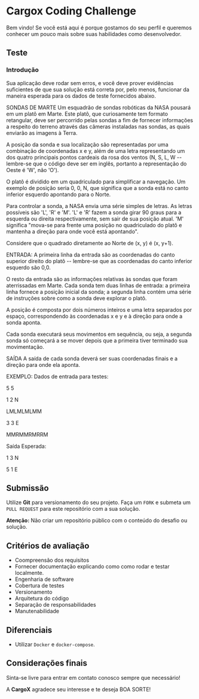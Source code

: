 # Cargox Coding Challenge

Bem vindo! Se você está aqui é porque gostamos do seu perfil e queremos conhecer um pouco mais sobre suas habilidades como desenvolvedor.

## Teste

### Introdução
Sua aplicação deve rodar sem erros, e você deve prover evidências suficientes de que sua solução está correta por, pelo menos, funcionar da maneira esperada para os dados de teste fornecidos abaixo.

SONDAS DE MARTE
Um esquadrão de sondas robóticas da NASA pousará em um platô em Marte. Este platô, que curiosamente tem formato retangular, deve ser percorrido pelas sondas a fim de fornecer informações a respeito do terreno através das câmeras instaladas nas sondas, as quais enviarão as imagens à Terra.

A posição da sonda e sua localização são representadas por uma combinação de coordenadas x e y, além de uma letra representando um dos quatro principais pontos cardeais da rosa dos ventos (N, S, L, W -- lembre-se que o código deve ser em inglês, portanto a representação do Oeste é 'W', não 'O').

O platô é dividido em um quadriculado para simplificar a navegação. Um exemplo de posição seria 0, 0, N, que significa que a sonda está no canto inferior esquerdo apontando para o Norte.

Para controlar a sonda, a NASA envia uma série simples de letras. As letras possíveis são 'L', 'R' e 'M'. 'L' e 'R' fazem a sonda girar 90 graus para a esquerda ou direita respectivamente, sem sair de sua posição atual. 'M' significa "mova-se para frente uma posição no quadriculado do platô e mantenha a direção para onde você está apontando".

Considere que o quadrado diretamente ao Norte de (x, y) é (x, y+1).

ENTRADA:
A primeira linha da entrada são as coordenadas do canto superior direito do platô -- lembre-se que as coordenadas do canto inferior esquerdo são 0,0.

O resto da entrada são as informações relativas às sondas que foram aterrissadas em Marte. Cada sonda tem duas linhas de entrada: a primeira linha fornece a posição inicial da sonda; a segunda linha contém uma série de instruções sobre como a sonda deve explorar o platô.

A posição é composta por dois números inteiros e uma letra separados por espaço, correspondendo às coordenadas x e y e à direção para onde a sonda aponta.

Cada sonda executará seus movimentos em sequência, ou seja, a segunda sonda só começará a se mover depois que a primeira tiver terminado sua movimentação.

SAÍDA
A saída de cada sonda deverá ser suas coordenadas finais e a direção para onde ela aponta.

EXEMPLO:
Dados de entrada para testes:

5 5

1 2 N

LMLMLMLMM

3 3 E

MMRMMRMRRM

Saída Esperada:

1 3 N

5 1 E


## Submissão


Utilize **Git** para versionamento do seu projeto. Faça um `FORK` e submeta um `PULL REQUEST` para este repositório com a sua solução.


**Atenção:** Não criar um repositório público com o conteúdo do desafio ou solução.

## Critérios de avaliação


* Coompreensão dos requisitos
* Fornecer documentação explicando como como rodar e testar localmente.
* Engenharia de software
* Cobertura de testes
* Versionamento
* Arquitetura do código
* Separação de responsabilidades
* Manutenabilidade



## Diferenciais
* Utilizar `Docker` e `docker-compose`.


## Considerações finais


Sinta-se livre para entrar em contato conosco sempre que necessário!

A **CargoX** agradece seu interesse e te deseja BOA SORTE!
